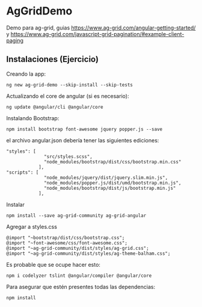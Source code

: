 # AgGridDemo

Demo para ag-grid, guias https://www.ag-grid.com/angular-getting-started/  y  https://www.ag-grid.com/javascript-grid-pagination/#example-client-paging


## Instalaciones (Ejercicio)

Creando la app:
```
ng new ag-grid-demo --skip-install --skip-tests
```
Actualizando el core de angular (si es necesario):
```
ng update @angular/cli @angular/core
```
Instalando Bootstrap:
```
npm install bootstrap font-awesome jquery popper.js --save
```
el archivo angular.json debería tener las siguientes ediciones:
```
"styles": [
              "src/styles.scss",
              "node_modules/bootstrap/dist/css/bootstrap.min.css"
            ],
"scripts": [
              "node_modules/jquery/dist/jquery.slim.min.js",
              "node_modules/popper.js/dist/umd/bootstrap.min.js",
              "node_modules/bootstrap/dist/js/bootstrap.min.js"
            ],
```
Instalar 
```
npm install --save ag-grid-community ag-grid-angular
```
Agregar a styles.css
```
@import "~bootstrap/dist/css/bootstrap.css";
@import "~font-awesome/css/font-awesome.css";
@import "~ag-grid-community/dist/styles/ag-grid.css";
@import "~ag-grid-community/dist/styles/ag-theme-balham.css";
```
Es probable que se ocupe hacer esto:
```
npm i codelyzer tslint @angular/compiler @angular/core
```
Para asegurar que estén presentes todas las dependencias:
```
npm install
```


